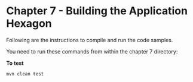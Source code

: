 # Chapter 7 - Building the Application Hexagon
Following are the instructions to compile and run the code samples.

You need to run these commands from within the chapter 7 directory:

**To test**
```
mvn clean test
```
